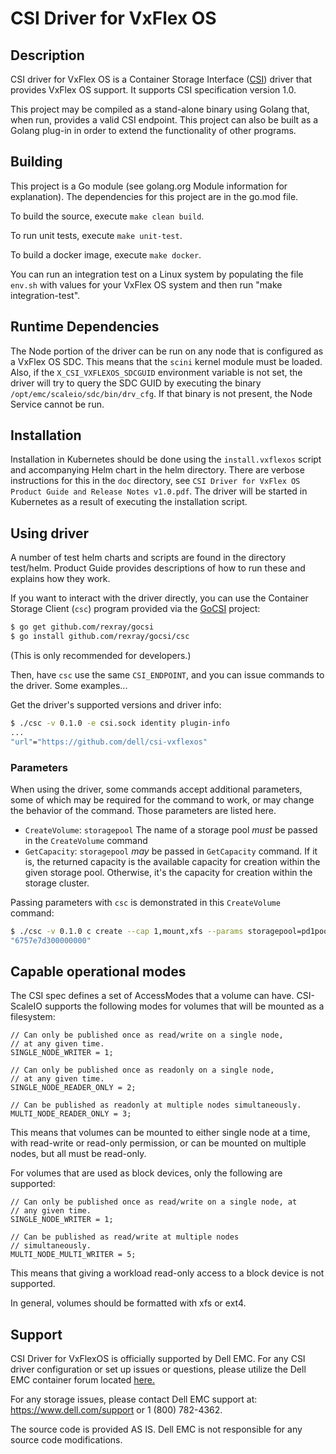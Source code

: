 # CSI Driver for VxFlex OS

## Description
CSI driver for VxFlex OS is a Container Storage Interface ([CSI](https://github.com/container-storage-interface/spec))
driver that provides VxFlex OS support. It supports CSI specification version 1.0.

This project may be compiled as a stand-alone binary using Golang that, when
run, provides a valid CSI endpoint. This project can also be built
as a Golang plug-in in order to extend the functionality of other programs.

## Building

This project is a Go module (see golang.org Module information for explanation).
The dependencies for this project are in the go.mod file.

To build the source, execute `make clean build`.

To run unit tests, execute `make unit-test`.

To build a docker image, execute `make docker`.

You can run an integration test on a Linux system by populating the file `env.sh`
with values for your VxFlex OS system and then run "make integration-test".

## Runtime Dependencies
The Node portion of the driver can be run on any node that is configured as a
VxFlex OS SDC. This means that the `scini` kernel module must be loaded. Also,
if the `X_CSI_VXFLEXOS_SDCGUID` environment variable is not set, the driver will
try to query the SDC GUID by executing the binary
`/opt/emc/scaleio/sdc/bin/drv_cfg`. If that binary is not present, the Node
Service cannot be run.

## Installation

Installation in Kubernetes should be done using the `install.vxflexos` script
and accompanying Helm chart in the helm directory. There are verbose
instructions for this in the `doc` directory, see
`CSI Driver for VxFlex OS Product Guide and Release Notes v1.0.pdf`.
The driver will be started in Kubernetes as a result of executing the installation
script.


## Using driver

A number of test helm charts and scripts are found in the directory test/helm.
Product Guide provides descriptions of how to run these and explains how they work.

If you want to interact with the driver directly,
you can use the Container Storage Client (`csc`) program provided via the
[GoCSI](https://github.com/rexray/gocsi) project:

```bash
$ go get github.com/rexray/gocsi
$ go install github.com/rexray/gocsi/csc
```
(This is only recommended for developers.)

Then, have `csc` use the same `CSI_ENDPOINT`, and you can issue commands
to the driver. Some examples...

Get the driver's supported versions and driver info:

```bash
$ ./csc -v 0.1.0 -e csi.sock identity plugin-info
...
"url"="https://github.com/dell/csi-vxflexos"
```

### Parameters
When using the driver, some commands accept additional parameters, some of which
may be required for the command to work, or may change the behavior of the
command. Those parameters are listed here.

* `CreateVolume`: `storagepool` The name of a storage pool *must* be passed
  in the `CreateVolume` command
* `GetCapacity`: `storagepool` *may* be passed in `GetCapacity` command. If it
  is, the returned capacity is the available capacity for creation within the
  given storage pool. Otherwise, it's the capacity for creation within the
  storage cluster.

Passing parameters with `csc` is demonstrated in this `CreateVolume` command:

```bash
$ ./csc -v 0.1.0 c create --cap 1,mount,xfs --params storagepool=pd1pool1 myvol
"6757e7d300000000"
```

## Capable operational modes
The CSI spec defines a set of AccessModes that a volume can have. CSI-ScaleIO
supports the following modes for volumes that will be mounted as a filesystem:

```
// Can only be published once as read/write on a single node,
// at any given time.
SINGLE_NODE_WRITER = 1;

// Can only be published once as readonly on a single node,
// at any given time.
SINGLE_NODE_READER_ONLY = 2;

// Can be published as readonly at multiple nodes simultaneously.
MULTI_NODE_READER_ONLY = 3;
```

This means that volumes can be mounted to either single node at a time, with
read-write or read-only permission, or can be mounted on multiple nodes, but all
must be read-only.

For volumes that are used as block devices, only the following are supported:

```
// Can only be published once as read/write on a single node, at
// any given time.
SINGLE_NODE_WRITER = 1;

// Can be published as read/write at multiple nodes
// simultaneously.
MULTI_NODE_MULTI_WRITER = 5;
```

This means that giving a workload read-only access to a block device is not
supported.

In general, volumes should be formatted with xfs or ext4.

## Support
CSI Driver for VxFlexOS is officially supported by Dell EMC. For any CSI driver configuration or set up issues or questions, 
please utilize the Dell EMC container forum located [here.]( https://www.dell.com/community/Containers/bd-p/Containers)

For any storage issues, please contact Dell EMC support at: https://www.dell.com/support  or 1 (800) 782-4362.

The source code is provided AS IS. Dell EMC is not responsible for any source code modifications.
